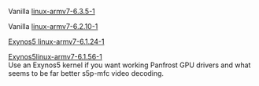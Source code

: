 
Vanilla [linux-armv7-6.3.5-1](https://github.com/gripped/XE503C32-arch-kernel-packages/tree/main/6.3.5-1)  

Vanilla [linux-armv7-6.2.10-1](https://github.com/gripped/XE503C32-arch-kernel-packages/tree/main/6.2.10-1)  

[Exynos5 ](https://gitlab.com/exynos5-mainline/linux/-/tags/v6.1.24-exynos5-lts)[linux-armv7-6.1.24-1](https://github.com/gripped/XE503C32-arch-kernel-packages/tree/main/exynos5-6.1.24-1)  

[Exynos5](https://gitlab.com/exynos5-mainline/linux/-/tags/v6.1.56-exynos5-lts)[linux-armv7-6.1.56-1](https://github.com/gripped/XE503C32-arch-kernel-packages/tree/main/exynos5-6.1.56-1)  
Use an Exynos5 kernel if you want working Panfrost GPU drivers and what seems to be far better s5p-mfc video decoding.  
